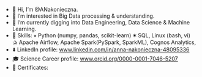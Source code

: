 - 👋 Hi, I’m @ANakonieczna.
- 👀 I’m interested in Big Data processing & understanding.
- 🌱 I’m currently digging into Data Engineering, Data Science & Machine Learning.
- 🤹 Skills:
⭑ Python (numpy, pandas, scikit-learn)
✶ SQL,
Linux (bash, vi)
✰ Apache Airflow, Apache Spark(PySpark, SparkML), Cognos Analytics, 
- ⬇️ LinkedIn profile: www.linkedin.com/in/anna-nakonieczna-48095336
- 🎓 Science Career profile: www.orcid.org/0000-0001-7046-5207
- 🏅 Certificates:

<!---
ANakonieczna/ANakonieczna is a ✨ special ✨ repository because its `README.md` (this file) appears on your GitHub profile.
You can click the Preview link to take a look at your changes.
--->
